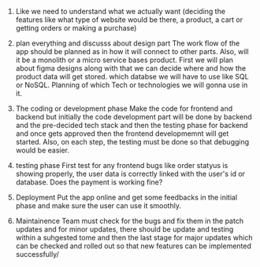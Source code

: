 1. Like we need to understand what we actually want
(deciding the features like what type of website would be there, a product, a cart or getting orders or making a purchase)


2. plan everything and discusss about design part
The work flow of the app should be planned as in how it will connect to other parts. Also, will it be a monolith or a micro service bases product.
First we will plan about figma designs along with that we can decide where and how the product data will get stored.
which databse we will have to use like SQL or NoSQL.
Planning of which Tech or technologies we will gonna use in it.

3. The coding or development phase
Make the code for frontend and backend but initially the code development part will be done by backend and the pre-decided tech stack and then the testing phase for backend and once gets approved then the frontend developmemnt will get started. Also, on each step, the testing must be done so that debugging would be easier.

4. testing phase
First test for any frontend bugs like order statyus is showing properly, the user data is correctly linked with the user's id or database.
Does the payment is working fine?

5. Deployment
Put the app online and get some feedbacks in the initial phase and make sure the user can use it smoothly.

6. Maintainence
Team must check for the bugs and fix them in the patch updates and for minor updates, there should be update and testing within a suhgested tome and then the last stage for major updates which can be checked and rolled out so that new features can be implemented successfully/